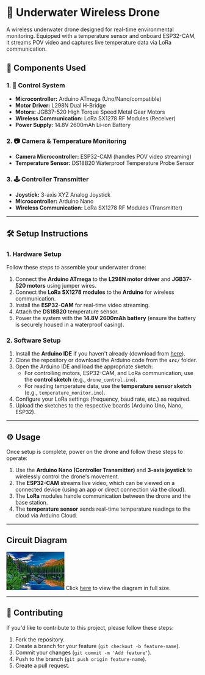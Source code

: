 # 🤖 Underwater Wireless Drone

A wireless underwater drone designed for real-time environmental monitoring. Equipped with a temperature sensor and onboard ESP32-CAM, it streams POV video and captures live temperature data via LoRa communication.

## 🔧 Components Used

### 1. 🔌 Control System
- **Microcontroller:** Arduino ATmega (Uno/Nano/compatible)
- **Motor Driver:** L298N Dual H-Bridge
- **Motors:** JGB37-520 High Torque Speed Metal Gear Motors
- **Wireless Communication:** LoRa SX1278 RF Modules (Receiver)
- **Power Supply:** 14.8V 2600mAh Li-ion Battery

### 2. 📷 Camera & Temperature Monitoring
- **Camera Microcontroller:** ESP32-CAM (handles POV video streaming)
- **Temperature Sensor:** DS18B20 Waterproof Temperature Probe Sensor

### 3. 🕹️ Controller Transmitter
- **Joystick:** 3-axis XYZ Analog Joystick
- **Microcontroller:** Arduino Nano
- **Wireless Communication:** LoRa SX1278 RF Modules (Transmitter)
---

## 🛠 Setup Instructions

### 1. **Hardware Setup**
Follow these steps to assemble your underwater drone:
1. Connect the **Arduino ATmega** to the **L298N motor driver** and **JGB37-520 motors** using jumper wires.
2. Connect the **LoRa SX1278 modules** to the **Arduino** for wireless communication.
3. Install the **ESP32-CAM** for real-time video streaming.
4. Attach the **DS18B20** temperature sensor.
5. Power the system with the **14.8V 2600mAh battery** (ensure the battery is securely housed in a waterproof casing).

### 2. **Software Setup**
1. Install the **Arduino IDE** if you haven't already (download from [here](https://www.arduino.cc/en/software)).
2. Clone the repository or download the Arduino code from the **`src/`** folder.
3. Open the Arduino IDE and load the appropriate sketch:
   - For controlling motors, ESP32-CAM, and LoRa communication, use the **control sketch** (e.g., `drone_control.ino`).
   - For reading temperature data, use the **temperature sensor sketch** (e.g., `temperature_monitor.ino`).
4. Configure your LoRa settings (frequency, baud rate, etc.) as required.
5. Upload the sketches to the respective boards (Arduino Uno, Nano, ESP32).

---

## ⚙️ Usage

Once setup is complete, power on the drone and follow these steps to operate:

1. Use the **Arduino Nano (Controller Transmitter)** and **3-axis joystick** to wirelessly control the drone's movement.
2. The **ESP32-CAM** streams live video, which can be viewed on a connected device (using an app or direct connection via the cloud).
3. The **LoRa** modules handle communication between the drone and the base station.
4. The **temperature sensor** sends real-time temperature readings to the cloud via Arduino Cloud.

---

## Circuit Diagram
![Circuit Diagram](diagrams/wiring_diagram.jpg)
Click [here](diagrams/wiring_diagram.jpg) to view the diagram in full size.


---

## 🤝 Contributing

If you'd like to contribute to this project, please follow these steps:
1. Fork the repository.
2. Create a branch for your feature (`git checkout -b feature-name`).
3. Commit your changes (`git commit -m 'Add feature'`).
4. Push to the branch (`git push origin feature-name`).
5. Create a pull request.
